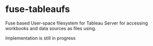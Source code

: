 # fuse-tableaufs
Fuse based User-space filesystem for Tableau Server for accessing workbooks and data sources as files using.

Implementation is still in progress

